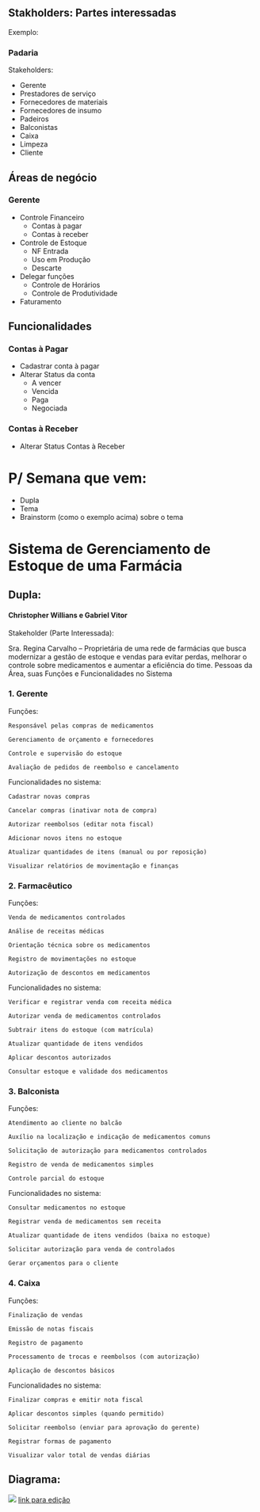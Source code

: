 

## Stakholders: Partes interessadas 

Exemplo:

### Padaria
Stakeholders:
* Gerente
* Prestadores de serviço
* Fornecedores de materiais
* Fornecedores de insumo
* Padeiros
* Balconistas
* Caixa
* Limpeza
* Cliente


## Áreas de negócio

### Gerente

* Controle Financeiro
  * Contas à pagar
  * Contas à receber
* Controle de Estoque
  * NF Entrada
  * Uso em Produção
  * Descarte
* Delegar funções
  * Controle de Horários
  * Controle de Produtividade
* Faturamento

## Funcionalidades

### Contas à Pagar
* Cadastrar conta à pagar
* Alterar Status da conta
  * A vencer
  * Vencida
  * Paga
  * Negociada

### Contas à Receber
* Alterar Status Contas à Receber


# P/ Semana que vem:
* Dupla
* Tema
* Brainstorm (como o exemplo acima) sobre o tema

# Sistema de Gerenciamento de Estoque de uma Farmácia
## Dupla:
#### Christopher Willians e Gabriel Vitor

Stakeholder (Parte Interessada):

Sra. Regina Carvalho – Proprietária de uma rede de farmácias que busca modernizar a gestão de estoque e vendas para evitar perdas, melhorar o controle sobre medicamentos e aumentar a eficiência do time.
Pessoas da Área, suas Funções e Funcionalidades no Sistema
### 1. Gerente

Funções:

    Responsável pelas compras de medicamentos

    Gerenciamento de orçamento e fornecedores

    Controle e supervisão do estoque

    Avaliação de pedidos de reembolso e cancelamento

Funcionalidades no sistema:

    Cadastrar novas compras

    Cancelar compras (inativar nota de compra)

    Autorizar reembolsos (editar nota fiscal)

    Adicionar novos itens no estoque

    Atualizar quantidades de itens (manual ou por reposição)

    Visualizar relatórios de movimentação e finanças

### 2. Farmacêutico

Funções:

    Venda de medicamentos controlados

    Análise de receitas médicas

    Orientação técnica sobre os medicamentos

    Registro de movimentações no estoque

    Autorização de descontos em medicamentos

Funcionalidades no sistema:

    Verificar e registrar venda com receita médica

    Autorizar venda de medicamentos controlados

    Subtrair itens do estoque (com matrícula)

    Atualizar quantidade de itens vendidos

    Aplicar descontos autorizados

    Consultar estoque e validade dos medicamentos

### 3. Balconista

Funções:

    Atendimento ao cliente no balcão

    Auxílio na localização e indicação de medicamentos comuns

    Solicitação de autorização para medicamentos controlados

    Registro de venda de medicamentos simples

    Controle parcial do estoque

Funcionalidades no sistema:

    Consultar medicamentos no estoque

    Registrar venda de medicamentos sem receita

    Atualizar quantidade de itens vendidos (baixa no estoque)

    Solicitar autorização para venda de controlados

    Gerar orçamentos para o cliente

### 4. Caixa

Funções:

    Finalização de vendas

    Emissão de notas fiscais

    Registro de pagamento

    Processamento de trocas e reembolsos (com autorização)

    Aplicação de descontos básicos

Funcionalidades no sistema:

    Finalizar compras e emitir nota fiscal

    Aplicar descontos simples (quando permitido)

    Solicitar reembolso (enviar para aprovação do gerente)

    Registrar formas de pagamento

    Visualizar valor total de vendas diárias


## Diagrama:

[![](https://mermaid.ink/img/pako:eNqFVs1uGzcQfhWC18qOfmxLFooA0iYKeiha2EUPpXKgyLFEZJdUSa6R2PDDGDkE7bXoE-yLdbhcramYdnXRLvlxZr75ZmZ5T4WRQOd0a_l-R35brjXB34JdK-eh4kQC-QAWtFC8Au1NWHjvvPmzBiI5WXFbNY-4-XGtu6Pk5OQtufb8E-xMKcGmy60pD-lSsMAF1F4Jk64veSmMxih4ulpw9ZkfXCVO2JpeW35KrmCrNEeYveXlzvy4sW_e_mrN3irwzaNVPAR9BRLWtI_Y1ZvIvouOsO7hY9wPvw8jtqp18635F9zRcqQ14qww1d5yF_JTgVQipisL3qAD55uvbTKNbb51qQVyY6wGAdLYvBvBrus92FvlutMQpchhJbsCqDamdMahacG1gPIpquTEOHATymheKsnlsetxNDdGhlxy5y23b4poyxIRSefwG7aovbHqDmG2DySHFOxQYTbH5wALfErum3-sMm2ab1BplKR3D1o-kzStLsLiW_N3-5r4WOXVXcVUrlDd39F42wxYk96akkuTRSJr3TyWykEAW9RSeZ5FCvYLFqX2HN2ilr75S2ismhw0MN9iJ1hDtElSlEBfk3AVM7hCCTs7mOjbQMgFAQ9R5k6kIr7A_AAVbOFr9H6XVbGHSbbYl8jTYn5cMJm3BthP2tWlD6F2nMj35Z4T_GlsEPb0nLhY5rVexmQvUeuFR8MqtiQ3RJTqu2HQYzfsJx1aPUr4cuf3B7B_DbJXgRbvMvtyKInuaLtTzKlqX8JxBy9fk38Zc7oMHdzn9LlCPWzzvEoc5KqkPyEw0ziW8_OoR8nQ5mjzaeC91rjtoCes_UusFXn1ipiyAtVbKd1VYQw-h9qw95XyymI7YZ3cKCd4mcOJJBV7vo1R54CS4UdGgHMIRLkEP9aneE2fIiaoGKexx8FKfngpwsOZDXt3aKOkMp7B0rrLDuMeKf-P8gEIyThOylOq9jN7JC0d0Apw8iqJF437sLGmfgcVfoTn-Ci5_bSma_2AuNAU11-0oHNvaxjQei-5h3eKY1VUh0VsMmydn-PFpb2_DOie6z-M6SHW1Nsdnd_w0kG7Sef39DOdn1xMT8_Pp7PJ5fDy4mI4GU4G9Audnw9PZ7Pp6HI8HU7Hw9lo_DCgd6250enwbDaeTCazy9n52dlkNB7gXSkw6RwhQ7CFqbWn8-lk-PAf6wDqRw?type=png)](https://mermaid.live/edit#pako:eNqFVs1uGzcQfhWC18qOfmxLFooA0iYKeiha2EUPpXKgyLFEZJdUSa6R2PDDGDkE7bXoE-yLdbhcramYdnXRLvlxZr75ZmZ5T4WRQOd0a_l-R35brjXB34JdK-eh4kQC-QAWtFC8Au1NWHjvvPmzBiI5WXFbNY-4-XGtu6Pk5OQtufb8E-xMKcGmy60pD-lSsMAF1F4Jk64veSmMxih4ulpw9ZkfXCVO2JpeW35KrmCrNEeYveXlzvy4sW_e_mrN3irwzaNVPAR9BRLWtI_Y1ZvIvouOsO7hY9wPvw8jtqp18635F9zRcqQ14qww1d5yF_JTgVQipisL3qAD55uvbTKNbb51qQVyY6wGAdLYvBvBrus92FvlutMQpchhJbsCqDamdMahacG1gPIpquTEOHATymheKsnlsetxNDdGhlxy5y23b4poyxIRSefwG7aovbHqDmG2DySHFOxQYTbH5wALfErum3-sMm2ab1BplKR3D1o-kzStLsLiW_N3-5r4WOXVXcVUrlDd39F42wxYk96akkuTRSJr3TyWykEAW9RSeZ5FCvYLFqX2HN2ilr75S2ismhw0MN9iJ1hDtElSlEBfk3AVM7hCCTs7mOjbQMgFAQ9R5k6kIr7A_AAVbOFr9H6XVbGHSbbYl8jTYn5cMJm3BthP2tWlD6F2nMj35Z4T_GlsEPb0nLhY5rVexmQvUeuFR8MqtiQ3RJTqu2HQYzfsJx1aPUr4cuf3B7B_DbJXgRbvMvtyKInuaLtTzKlqX8JxBy9fk38Zc7oMHdzn9LlCPWzzvEoc5KqkPyEw0ziW8_OoR8nQ5mjzaeC91rjtoCes_UusFXn1ipiyAtVbKd1VYQw-h9qw95XyymI7YZ3cKCd4mcOJJBV7vo1R54CS4UdGgHMIRLkEP9aneE2fIiaoGKexx8FKfngpwsOZDXt3aKOkMp7B0rrLDuMeKf-P8gEIyThOylOq9jN7JC0d0Apw8iqJF437sLGmfgcVfoTn-Ci5_bSma_2AuNAU11-0oHNvaxjQei-5h3eKY1VUh0VsMmydn-PFpb2_DOie6z-M6SHW1Nsdnd_w0kG7Sef39DOdn1xMT8_Pp7PJ5fDy4mI4GU4G9Audnw9PZ7Pp6HI8HU7Hw9lo_DCgd6250enwbDaeTCazy9n52dlkNB7gXSkw6RwhQ7CFqbWn8-lk-PAf6wDqRw)
[link para edição](https://mermaid.live/edit#pako:eNqFVs1uGzcQfhWC18qOfmxLFooA0iYKeiha2EUPpXKgyLFEZJdUSa6R2PDDGDkE7bXoE-yLdbhcramYdnXRLvlxZr75ZmZ5T4WRQOd0a_l-R35brjXB34JdK-eh4kQC-QAWtFC8Au1NWHjvvPmzBiI5WXFbNY-4-XGtu6Pk5OQtufb8E-xMKcGmy60pD-lSsMAF1F4Jk64veSmMxih4ulpw9ZkfXCVO2JpeW35KrmCrNEeYveXlzvy4sW_e_mrN3irwzaNVPAR9BRLWtI_Y1ZvIvouOsO7hY9wPvw8jtqp18635F9zRcqQ14qww1d5yF_JTgVQipisL3qAD55uvbTKNbb51qQVyY6wGAdLYvBvBrus92FvlutMQpchhJbsCqDamdMahacG1gPIpquTEOHATymheKsnlsetxNDdGhlxy5y23b4poyxIRSefwG7aovbHqDmG2DySHFOxQYTbH5wALfErum3-sMm2ab1BplKR3D1o-kzStLsLiW_N3-5r4WOXVXcVUrlDd39F42wxYk96akkuTRSJr3TyWykEAW9RSeZ5FCvYLFqX2HN2ilr75S2ismhw0MN9iJ1hDtElSlEBfk3AVM7hCCTs7mOjbQMgFAQ9R5k6kIr7A_AAVbOFr9H6XVbGHSbbYl8jTYn5cMJm3BthP2tWlD6F2nMj35Z4T_GlsEPb0nLhY5rVexmQvUeuFR8MqtiQ3RJTqu2HQYzfsJx1aPUr4cuf3B7B_DbJXgRbvMvtyKInuaLtTzKlqX8JxBy9fk38Zc7oMHdzn9LlCPWzzvEoc5KqkPyEw0ziW8_OoR8nQ5mjzaeC91rjtoCes_UusFXn1ipiyAtVbKd1VYQw-h9qw95XyymI7YZ3cKCd4mcOJJBV7vo1R54CS4UdGgHMIRLkEP9aneE2fIiaoGKexx8FKfngpwsOZDXt3aKOkMp7B0rrLDuMeKf-P8gEIyThOylOq9jN7JC0d0Apw8iqJF437sLGmfgcVfoTn-Ci5_bSma_2AuNAU11-0oHNvaxjQei-5h3eKY1VUh0VsMmydn-PFpb2_DOie6z-M6SHW1Nsdnd_w0kG7Sef39DOdn1xMT8_Pp7PJ5fDy4mI4GU4G9Audnw9PZ7Pp6HI8HU7Hw9lo_DCgd6250enwbDaeTCazy9n52dlkNB7gXSkw6RwhQ7CFqbWn8-lk-PAf6wDqRw)
